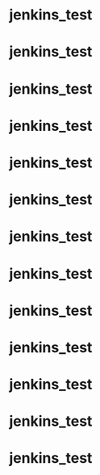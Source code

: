 # jenkins_test
# jenkins_test
# jenkins_test
# jenkins_test
# jenkins_test
# jenkins_test
# jenkins_test
# jenkins_test
# jenkins_test
# jenkins_test
# jenkins_test
# jenkins_test
# jenkins_test

